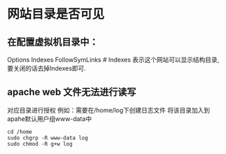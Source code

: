# 网站目录是否可见    
## 在配置虚拟机目录中：    
 Options Indexes FollowSymLinks # Indexes 表示这个网站可以显示结构目录, 要关闭的话去掉Indexes即可.

## apache web 文件无法进行读写
  对应目录进行授权
  例如：需要在/home/log下创建日志文件
  将该目录加入到apahe默认用户组www-data中
  ```shell
  cd /home
  sudo chgrp -R www-data log
  sudo chmod -R g+w log
  ``` 